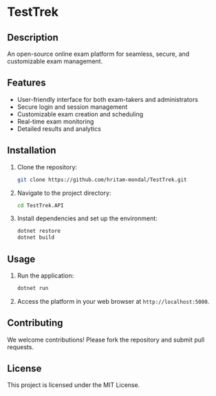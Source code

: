 # TestTrek

## Description
An open-source online exam platform for seamless, secure, and customizable exam management.

## Features
- User-friendly interface for both exam-takers and administrators
- Secure login and session management
- Customizable exam creation and scheduling
- Real-time exam monitoring
- Detailed results and analytics

## Installation
1. Clone the repository:
    ```sh
    git clone https://github.com/hritam-mondal/TestTrek.git
    ```
2. Navigate to the project directory:
    ```sh
    cd TestTrek.API
    ```
3. Install dependencies and set up the environment:
    ```sh
    dotnet restore
    dotnet build
    ```

## Usage
1. Run the application:
    ```sh
    dotnet run
    ```
2. Access the platform in your web browser at `http://localhost:5000`.

## Contributing
We welcome contributions! Please fork the repository and submit pull requests.

## License
This project is licensed under the MIT License.
